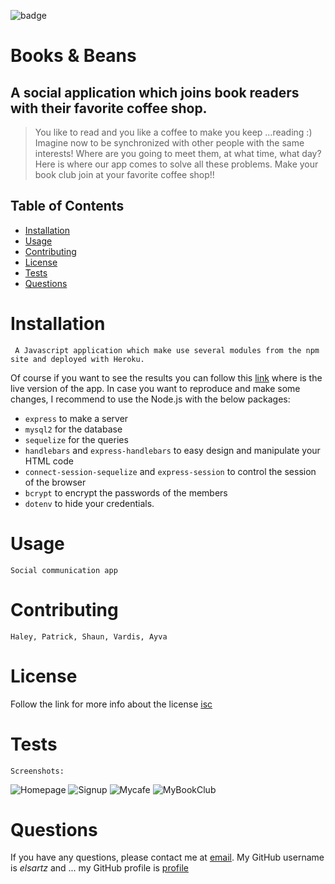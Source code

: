 ![badge](https://img.shields.io/badge/license-isc-green)
  # Books & Beans
  
  ## A social application which joins book readers with their favorite coffee shop.
  
  > You like to read and you like a coffee to make you keep ...reading :) Imagine now to be synchronized with other people with the same interests! Where are you going to meet them, at what time, what day? Here is where our app comes to solve all these problems. Make your book club join at your favorite coffee shop!!  

  ## Table of Contents
  - [Installation](#installation)
  - [Usage](#usage)
  - [Contributing](#contributing)
  - [License](#license)
  - [Tests](#tests)
  - [Questions](#questions)

  # Installation
     A Javascript application which make use several modules from the npm site and deployed with Heroku.
   Of course if you want to see the results you can follow this [link](https://book-and-beans.herokuapp.com/) where is the live version of the app.
   In case you want to reproduce and make some changes, I recommend to use the Node.js with the below packages:
   - ```express``` to make a server
   - ```mysql2``` for the database
   - ```sequelize``` for the queries 
   - ```handlebars``` and ```express-handlebars``` to easy design and manipulate your HTML code
   - ```connect-session-sequelize``` and ```express-session``` to control the session of the browser
   - ```bcrypt``` to encrypt the passwords of the members
   - ```dotenv``` to hide your credentials. 

  # Usage
    Social communication app

  # Contributing
    Haley, Patrick, Shaun, Vardis, Ayva
  
  # License
  Follow the link for more info about the license [isc](https://choosealicense.com/licenses/isc)

  # Tests
    Screenshots:
   ![Homepage](https://github.com/haleytelega/Book-Beans/blob/main/img/homepage.jpeg)
   ![Signup](https://github.com/haleytelega/Book-Beans/blob/main/img/signuppage.jpeg)
   ![Mycafe](https://github.com/haleytelega/Book-Beans/blob/main/img/mycoffeeshop.jpeg)
   ![MyBookClub](https://github.com/haleytelega/Book-Beans/blob/main/img/mybookclub.jpeg)

  # Questions
  If you have any questions, please contact me at [email](mailto:elsartz@gmail.com).
  My GitHub username is _elsartz_ and ...
  my GitHub profile is [profile](https://github.com/elsartz)
